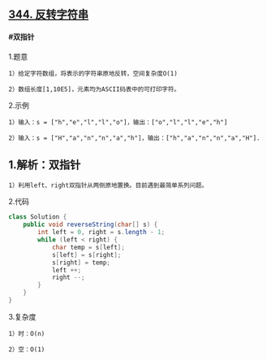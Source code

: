 ## [344. 反转字符串](https://leetcode.cn/problems/reverse-string/description/)

#### #双指针
1.题意

    1）给定字符数组，将表示的字符串原地反转，空间复杂度O(1)

    2）数组长度[1,10E5]，元素均为ASCII码表中的可打印字符。

2.示例

    1）输入：s = ["h","e","l","l","o"]，输出：["o","l","l","e","h"]

    2）输入：s = ["H","a","n","n","a","h"]，输出：["h","a","n","n","a","H"].

## 1.解析：双指针

    1）利用left、right双指针从两侧原地置换。目前遇到最简单系列问题。

2.代码
```java
class Solution {
    public void reverseString(char[] s) {
        int left = 0, right = s.length - 1;
        while (left < right) {
            char temp = s[left];
            s[left] = s[right];
            s[right] = temp; 
            left ++;
            right --;
        }
    }
}
```

3.复杂度

    1）时：O(n)

    2）空：O(1)